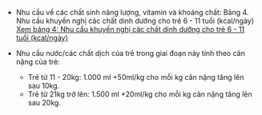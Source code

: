 - Nhu cầu về các chất sinh năng lượng, vitamin và khoáng chất:
Bảng 4. Nhu cầu khuyến nghị các chất dinh dưỡng cho trẻ 6 - 11 tuổi (kcal/ngày)
[Xem bảng 4: Nhu cầu khuyến nghị các chất dinh dưỡng cho trẻ 6 - 11 tuổi (kcal/ngày)](#bai1_bang4_6-11tuoi)

- Nhu cầu nước/các chất dịch của trẻ trong giai đoạn này tính theo cân
nặng của trẻ:
    - Trẻ từ 11 - 20kg: 1.000 ml +50ml/kg cho mỗi kg cân nặng tăng lên sau 10kg.
    - Trẻ từ 21kg trở lên: 1.500 ml +20ml/kg cho mỗi kg cân nặng tăng lên sau 20kg.
